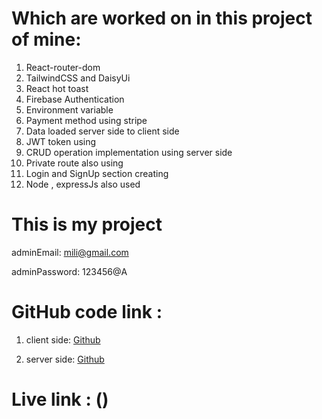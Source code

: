 # Which are worked on in this project of mine:
1. React-router-dom
2. TailwindCSS and DaisyUi
3. React hot toast
4. Firebase Authentication
5. Environment variable 
6. Payment method using stripe
7. Data loaded server side to client side
8. JWT token using
9. CRUD operation implementation using server side
10. Private route also using
11. Login and SignUp section creating
12. Node , expressJs also used

# This is my project 

adminEmail: mili@gmail.com

adminPassword: 123456@A

# GitHub code link :
1. client side: [Github]()

2. server side: [Github]()

# Live link : ()
